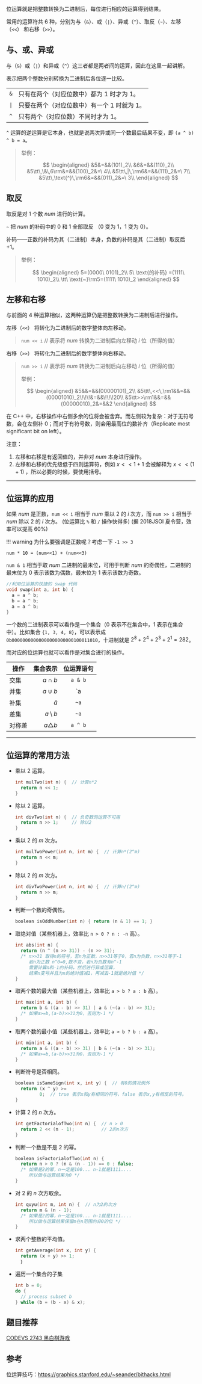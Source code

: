 位运算就是把整数转换为二进制后，每位进行相应的运算得到结果。

常用的运算符共 6 种，分别为与（`&`）、或（`|`）、异或（`^`）、取反（`~`）、左移（`<<`） 和右移（`>>`）。

## 与、或、异或

与（`&`）或（`|`）和异或（`^`）这三者都是两者间的运算，因此在这里一起讲解。

表示把两个整数分别转换为二进制后各位逐一比较。

<table><tr>
    <td style="text-align:center;"><code>&</code></td><td>只有在两个（对应位数中）都为 1 时才为 1。</td>
</tr><tr>
    <td style="text-align:center;"><code>|</code></td><td>只要在两个（对应位数中）有一个 1 时就为 1。</td>
</tr><tr>
    <td style="text-align:center;"><code>^</code></td><td>只有两个（对应位数）不同时才为 1。</td>
</tr></table>

`^` 运算的逆运算是它本身，也就是说两次异或同一个数最后结果不变，即 `(a ^ b) ^ b = a`。

> 举例：
>
> $$
> \begin{aligned}
> &5&=&&(101)_2\\
> &6&=&&(110)_2\\
> &5\tt\,\&\,6\rm&=&&(100)_2&=\ 4\\
> &5\tt\,|\,\rm6&=&&(111)_2&=\ 7\\
> &5\tt\,\text{^}\,\rm6&=&&(011)_2&=\ 3\\
> \end{aligned}
> $$

## 取反

取反是对 1 个数 $num$ 进行的计算。

`~` 把 $num$ 的补码中的 0 和 1 全部取反 （0 变为 1，1 变为 0）。

补码——正数的补码为其（二进制）本身，负数的补码是其（二进制）取反后 $+1$。

> 举例：
>
> $$
> \begin{aligned}
> 5=(0000\ 0101)_2\\
> 5\ \text{的补码} =(1111\ 1010)_2\\
> \tt\ \text{~}\rm5=(1111\ 1010)_2
> \end{aligned}
> $$

## 左移和右移

与前面的 4 种运算相似，这两种运算仍是把整数转换为二进制后进行操作。

左移（`<<`） 将转化为二进制后的数字整体向左移动。

> `num << i`  // 表示将 $num$ 转换为二进制后向左移动 $i$ 位（所得的值）

右移（`>>`） 将转化为二进制后的数字整体向右移动。

> `num >> i`  // 表示将 $num$ 转换为二进制后向左移动 $i$ 位（所得的值）
>
> 举例：
>
> $$
> \begin{aligned}
> &5&&=&&(00000101)_2\\
> &5\tt\,<<\,\rm1&&=&&(00001010)_2\!\!\!&=&&\!\!\!20\\
> &5\tt>>\rm1&&=&&(00000010)_2&=&&2
> \end{aligned}
> $$

在 C++ 中，右移操作中右侧多余的位将会被舍弃。而左侧较为复杂：对于无符号数，会在左侧补 0；而对于有符号数，则会用最高位的数补齐（Replicate most significant bit on left）。

注意：

1. 左移和右移是有返回值的，并非对 $num$ 本身进行操作。
2. 左移和右移的优先级低于四则运算符，例如 $x<<1+1$ 会被解释为 $x<<(1+1)$ ，所以必要的时候，要使用括号。

* * *

## 位运算的应用

如果 $num$ 是正数，`num << i` 相当于 $num$ 乘以 2 的 $i$ 次方，而 `num >> i` 相当于 $num$ 除以 2 的 $i$ 次方。 (位运算比 `%` 和 `/` 操作快得多)
(据 2018JSOI 夏令营，效率可以提高 60%)

!!! warning
    为什么要强调是正数呢？考虑一下 `-1 >> 3`

`num * 10 = (num<<1) + (num<<3)`

`num & 1` 相当于取 $num$ 二进制的最末位，可用于判断 $num$ 的奇偶性，二进制的最末位为 0 表示该数为偶数，最末位为 1 表示该数为奇数。

```cpp
//利用位运算的快捷的 swap 代码
void swap(int a, int b) {
  a = a ^ b;
  b = a ^ b;
  a = a ^ b;
}
```

一个数的二进制表示可以看作是一个集合（0 表示不在集合中，1 表示在集合中）。比如集合 `{1, 3, 4, 8}`，可以表示成 `0b00000000000000000000000100011010`，十进制就是 $2^8+2^4+2^3+2^1=282$。

而对应的位运算也就可以看作是对集合进行的操作。

| 操作  |            集合表示 |  位运算语句  |
| --- | --------------: | :-----: |
| 交集  |      $a \cap b$ | `a & b` |
| 并集  |      $a \cup b$ | `a | b` |
| 补集  |       $\bar{a}$ |   `~a`  |
| 差集  | $a \setminus b$ |   `~a`  |
| 对称差 |  $a\triangle b$ | `a ^ b` |

* * *

## 位运算的常用方法

-   乘以 2 运算。

    ```cpp
    int mulTwo(int n) {  // 计算n*2
      return n << 1;
    }
    ```

-   除以 2 运算。

    ```cpp
    int divTwo(int n) {  // 负奇数的运算不可用
      return n >> 1;     // 除以2
    }
    ```

-   乘以 2 的 $m$ 次方。

    ```cpp
    int mulTwoPower(int n, int m) {  // 计算n*(2^m)
      return n << m;
    }
    ```

-   除以 2 的 $m$ 次方。

    ```cpp
    int divTwoPower(int n, int m) {  // 计算n/(2^m)
      return n >> m;
    }
    ```

-   判断一个数的奇偶性。

    ```cpp
    boolean isOddNumber(int n) { return (n & 1) == 1; }
    ```

-   取绝对值（某些机器上，效率比 `n > 0 ? n : -n` 高）。

    ```cpp
    int abs(int n) {
      return (n ^ (n >> 31)) - (n >> 31);
      /* n>>31 取得n的符号，若n为正数，n>>31等于0，若n为负数，n>>31等于-1
         若n为正数 n^0=0,数不变，若n为负数有n^-1
         需要计算n和-1的补码，然后进行异或运算，
         结果n变号并且为n的绝对值减1，再减去-1就是绝对值 */
    }
    ```

-   取两个数的最大值（某些机器上，效率比 `a > b ? a : b` 高）。

    ```cpp
    int max(int a, int b) {
      return b & ((a - b) >> 31) | a & (~(a - b) >> 31);
      /* 如果a>=b,(a-b)>>31为0，否则为-1 */
    }
    ```

-   取两个数的最小值（某些机器上，效率比 `a > b ? b : a` 高）。

    ```cpp
    int min(int a, int b) {
      return a & ((a - b) >> 31) | b & (~(a - b) >> 31);
      /* 如果a>=b,(a-b)>>31为0，否则为-1 */
    }
    ```

-   判断符号是否相同。

    ```cpp
    boolean isSameSign(int x, int y) {  // 有0的情况例外
      return (x ^ y) >=
             0;  // true 表示x和y有相同的符号，false 表示x,y有相反的符号。
    }
    ```

-   计算 2 的 $n$ 次方。

    ```cpp
    int getFactorialofTwo(int n) {  // n > 0
      return 2 << (n - 1);          // 2的n次方
    }
    ```

-   判断一个数是不是 2 的幂。

    ```cpp
    boolean isFactorialofTwo(int n) {
      return n > 0 ? (n & (n - 1)) == 0 : false;
      /* 如果是2的幂，n一定是100... n-1就是1111....
         所以做与运算结果为0 */
    }
    ```

-   对 2 的 $n$ 次方取余。

    ```cpp
    int quyu(int m, int n) {  // n为2的次方
      return m & (n - 1);
      /* 如果是2的幂，n一定是100... n-1就是1111....
         所以做与运算结果保留m在n范围的非0的位 */
    }
    ```

-   求两个整数的平均值。

    ```cpp
    int getAverage(int x, int y) {
      return (x + y) >> 1;
      ｝
    ```

-   遍历一个集合的子集
    ```cpp
    int b = 0;
    do {
      // process subset b
    } while (b = (b - x) & x);
    ```

## 题目推荐

[CODEVS 2743 黑白棋游戏](http://codevs.cn/problem/2743/)

## 参考

位运算技巧：<https://graphics.stanford.edu/~seander/bithacks.html>
